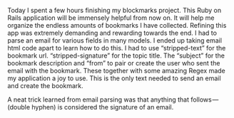 Today I spent a few hours finishing my blockmarks project. This Ruby on Rails application will be immensely helpful from now on. It will help me organize the endless amounts of bookmarks I have collected. Refining this app was extremely demanding and rewarding towards the end. I had to parse an email for various fields in many models. I ended up taking email html code apart to learn how to do this. I had to use “stripped-text” for the bookmark url. “stripped-signature” for the topic title. The “subject” for the bookmark description and “from” to pair or create the user who sent the email with the bookmark. These together with some amazing Regex made my application a joy to use.
This is the only text needed to send an email and create the bookmark.

A neat trick learned from email parsing was that anything that follows — (double hyphen) is considered the signature of an email.
